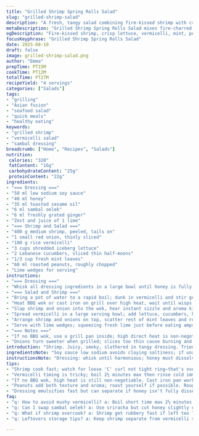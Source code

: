 ```yaml
---
title: "Grilled Shrimp Spring Rolls Salad"
slug: "grilled-shrimp-salad"
description: "A fresh, tangy salad combining fire-kissed shrimp with crisp veggies and chewy rice noodles tossed in a zesty, balanced dressing. Uses ginger-lime and sambal for heat; swaps cassonade with honey; and adds crunchy roasted peanuts for texture. Perfect grilled shrimp texture is key—watch for curl and slight char. Lettuce, mint, and cucumber layer cooling notes. Vermicelli soft but no mush. Dressing emulsifies quickly, clings just right. BBQ wok makes shrimp sing smoky notes. Timing is flexible when cues mastered; don’t overcook noodles or shrimp. Add crushed peanuts for contrast. Fresh lime wedges finish."
metaDescription: "Grilled Shrimp Spring Rolls Salad mixes fire-charred shrimp, crisp veggies, vermicelli, fresh mint, and a zingy ginger-lime-sambal dressing with crunchy peanuts."
ogDescription: "Fire-kissed shrimp, crisp lettuce, vermicelli, mint, peanuts tossed in zingy ginger-lime-sambal dressing. Char cues and texture tips included."
focusKeyphrase: "Grilled Shrimp Spring Rolls Salad"
date: 2025-08-10
draft: false
image: grilled-shrimp-salad.png
author: "Emma"
prepTime: PT15M
cookTime: PT12M
totalTime: PT27M
recipeYield: "4 servings"
categories: ["Salads"]
tags:
- "grilling"
- "Asian fusion"
- "seafood salad"
- "quick meals"
- "healthy eating"
keywords:
- "grilled shrimp"
- "vermicelli salad"
- "sambal dressing"
breadcrumb: ["Home", "Recipes", "Salads"]
nutrition: 
 calories: "320"
 fatContent: "16g"
 carbohydrateContent: "25g"
 proteinContent: "22g"
ingredients:
- "=== Dressing ==="
- "50 ml low sodium soy sauce"
- "40 ml honey"
- "35 ml toasted sesame oil"
- "6 ml sambal oelek"
- "6 ml freshly grated ginger"
- "Zest and juice of 1 lime"
- "=== Shrimp and Salad ==="
- "400 g medium shrimp, peeled, tails on"
- "1 small red onion, thinly sliced"
- "180 g rice vermicelli"
- "3 cups shredded iceberg lettuce"
- "2 Lebanese cucumbers, sliced thin half-moons"
- "1/3 cup fresh mint leaves"
- "60 ml roasted peanuts, roughly chopped"
- "Lime wedges for serving"
instructions:
- "=== Dressing ==="
- "Whisk all dressing ingredients in a large bowl until honey is fully dissolved; set aside. The oil should emulsify and form a thin shiny coat on the surface. Honey helps mellow sambal’s fire gently."
- "=== Salad and Shrimp ==="
- "Bring a pot of water to a rapid boil; dunk in vermicelli and stir gently. Cook about 2 1/2 minutes until tender but slightly chewy—don’t overdo or vermicelli collapses to mush. Drain, rinse briefly with cold water to halt cooking, drain again thoroughly; toss with a splash of dressing to prevent sticking."
- "Heat BBQ wok or cast iron on grill over high heat, wait until wisps of smoke start rising. While heating, toss shrimp and red onion in 3 tablespoons of dressing to coat well."
- "Slap shrimp and onion into the wok, hear instant sizzle and aroma kick in. Turn shrimp often, cook for 4-5 minutes until shrimp curl into loose 'C's and just turn opaque—look for pink with hints of darker char where in contact with pan. Avoid overcooking or rubbery bites."
- "Spread vermicelli in a large serving bowl; add lettuce, cucumbers, half the mint leaves, and nuts; drizzle remaining dressing; toss gently but fully."
- "Arrange shrimp and onions on top, scatter rest of mint leaves and roasted peanuts over salad for crunch contrast."
- "Serve with lime wedges; squeezing fresh lime just before eating amps brightness and balances richness."
- "=== Notes ==="
- "If no BBQ wok, use a grill pan inside; high direct heat is non-negotiable for that smoky char that cuts the luscious dressing. If missing sambal, use a splash of sriracha but reduce honey slightly or heat will dominate. Roasted peanuts optional but add crunch dimension and nutty aroma; break them before adding so textures come through."
- "Onions turn sweeter when grilled; slices too thin cause burning and bitterness. Toss with shrimp just before cooking to prevent mushy onion bits. Vermicelli can be substituted with thin rice noodles or even glass noodles if preferred, adjust cooking time accordingly."
introduction: "Shrimp. Juicy, smoky, slathered in tangy dressing. Tried tons of marinades but this combo sticks—ginger heat with honey sweetness and sharp lime. Fire up grill wok—best tool for char, that pop of flavor. Vermicelli slippery but forgiving if rinsed cold right at end. Crunchy lettuce, cool cucumbers, mint to lift all that fat and spice. Peanuts for bite; unexpected twist learned after many a bland salad disaster. Sometimes things get soggy, not here. Timing shrimp just right crucial—curls, color, that fragrance. Toss fast, eat fresh. A salad not to sit on. Each bite finessed balance. Tried mixing all beforehand—nah, lost texture. Grilled onions sweet at edges, sharp where raw. Complexity is simple."
ingredientsNote: "Soy sauce low sodium avoids cloying saltiness; if unavailable, dilute regular soy with water. Honey replaces the original brown sugar—more complex sugars, less grainy mouthfeel. Sesame oil toasted—buy fresh or make your own by briefly heating raw seeds and pressing; a game changer. Sambal oelek spicy, earthy, different from sriracha’s garlicky tones; bought it? Great. No? Use chili paste sparingly, watch heat creep. Shrimp sized medium provides tender meat with good chew; remove shells carefully, tails on keep presentation but optional. Red onion for sweetness when grilled but slice uniformly—too thick and it chars; too thin and it burns bitter. Vermicelli, make sure to use rice type—bean threads cook differently. Iceberg lettuce for crunch, crisp but water content needs draining elsewhere. Mint fresh—not dried—because aroma is key. Peanuts add crunch; unsalted preferred, roast yourself if possible. Lime zest adds bright acidity, don't skip or dressing falls flat."
instructionsNote: "Dressing: whisk until harmonious; honey must dissolve fully or separate later. Keep separate from shrimp except for quick marinate pre-grill so onion doesn’t soften in dressing for hours. Grill wok must be screaming hot before shrimp go in—you want immediate sizzle, almost dancing sizzling sounds; delayed means too cool, shrimp steam not sear; lose flavor. Turning shrimp frequently—every minute or so—ensures even cooking without drying out. Watch closely, shrimp curl shape signals done: curl into a tight ring—overcooked; loose ‘C’ shape—just right. Vermicelli timing is forgiving if rinsed cold quickly, stops gelatinization. Toss vermicelli immediately in some dressing to prevent clumping and flavor boost. Assembly last step; tossing all veggies and noodles with dressing lets flavors marry but don’t overdress or salad sogs fast. Top shrimp last keeps them visually distinct and texturally brilliant. Rest mint and peanuts on top just before serving to keep fresh notes and crunch alive. Squeeze lime fresh at table; acid brightens fats in dressing and offsets sweetness."
tips:
- "Shrimp cook fast; watch for loose 'C' curl not tight ring—that's overdone. Char spots show contact with wok heat, means flavor developed. Toss shrimp with onion last minute in dressing so onion won’t soften or turn mushy during marinade."
- "Vermicelli timing is tricky; boil 2½ minutes max then rinse cold immediately to stop cooking. Keeps texture chewy, not mush. Toss with some dressing right after draining to prevent clumping and add subtle flavor that settles fast."
- "If no BBQ wok, high heat is still non-negotiable. Cast iron pan works on grill or stovetop. Wait for wisps of smoke before shrimp go in; too cool means shrimp steam instead of sear, lose that smoky aroma and char crunch."
- "Peanuts add both texture and aroma; roast yourself if possible. Roughly chop so big pieces still crackle but don’t bite down hard. Add some to dressing for aroma, some on top to maintain crunch contrast alive at serving."
- "Dressing emulsifies fast but can separate if honey isn’t fully dissolved. Whisk vigorously until shiny, thin coat forms on surface. Use low sodium soy to keep sharpness balanced. Substitute honey with brown sugar but expect grainier mouthfeel."
faq:
- "q: How to avoid mushy vermicelli? a: Boil short time max 2½ minutes. Rinse cold, drain well. Toss with dressing after draining. Stops gelatinization. Clumping gone. Texture stays firm with bite. Skip extra soak or longer boil."
- "q: Can I swap sambal oelek? a: Use sriracha but cut honey slightly or will be too sweet. Sambal gives earthier spice, sriracha has garlic note—different profile entirely. Chili paste works too, but start small without overpowering."
- "q: What if shrimp overcook? a: Shrimp get rubbery fast if left too long. Watch curl shape, texture change. Use smaller shrimp or adjust time by shrimp size. If overcooked, slice thin and toss with salad still okay but no bounce left."
- "q: Leftovers storage tips? a: Keep shrimp separate from vermicelli salad. Store dressing on side if possible. Refrigerate in airtight containers max 1 day. Reheat shrimp quick or eat cold. Noodles soften over time—best eaten fresh."

---
```

